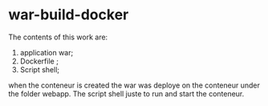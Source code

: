 # war-build-docker
The contents of this work are:  
1) application war; 
2) Dockerfile ;
3) Script shell;

when the conteneur is created the war was deploye on the conteneur under the folder webapp.
The script shell juste to run and start the conteneur.
